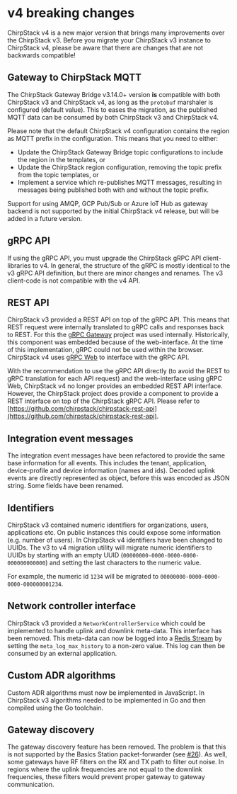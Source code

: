 # v4 breaking changes

ChirpStack v4 is a new major version that brings many improvements over the
ChirpStack v3. Before you migrate your ChirpStack v3 instance to ChirpStack
v4, please be aware that there are changes that are not backwards compatible!

## Gateway to ChirpStack MQTT

The ChirpStack Gateway Bridge v3.14.0+ version **is** compatible with both
ChirpStack v3 and ChirpStack v4, as long as the `protobuf` marshaler is
configured (default value). This to eases the migration, as the published
MQTT data can be consumed by both ChirpStack v3 and ChirpStack v4.

Please note that the default ChirpStack v4 configuration contains the region
as MQTT prefix in the configuration. This means that you need to either:

* Update the ChirpStack Gateway Bridge topic configurations to include the
  region in the templates, or
* Update the ChirpStack region configuration, removing the topic prefix from
  the topic templates, or
* Implement a service which re-publishes MQTT messages, resulting in messages
  being published both with and without the topic prefix.

Support for using AMQP, GCP Pub/Sub or Azure IoT Hub as gateway backend is not
supported by the initial ChirpStack v4 release, but will be added in a future
version.

## gRPC API

If using the gRPC API, you must upgrade the ChirpStack gRPC API client-libraries
to v4. In general, the structure of the gRPC is mostly identical to the v3 gRPC
API definition, but there are minor changes and renames. The v3 client-code is
not compatible with the v4 API.

## REST API

ChirpStack v3 provided a REST API on top of the gRPC API. This means that REST
request were internally translated to gRPC calls and responses back to REST.
For this the [gRPC Gateway](https://github.com/grpc-ecosystem/grpc-gateway)
project was used internally. Historically, this component was embedded because
of the web-interface. At the time of this implementation, gRPC could not be used
within the browser. ChirpStack v4 uses [gRPC Web](https://github.com/grpc/grpc-web)
to interface with the gRPC API.

With the recommendation to use the gRPC API directly (to avoid the REST to gRPC
translation for each API request) and the web-interface using gRPC Web,
ChirpStack v4 no longer provides an embedded REST API interface. However, the
ChirpStack project does provide a component to provide a REST interface on top
of the ChirpStack gRPC API. Please refer to
[https://github.com/chirpstack/chirpstack-rest-api](https://github.com/chirpstack/chirpstack-rest-api).

## Integration event messages

The integration event messages have been refactored to provide the same base
information for all events. This includes the tenant, application, device-profile
and device information (names and ids). Decoded uplink events are directly
represented as object, before this was encoded as JSON string. Some fields
have been renamed.

## Identifiers

ChirpStack v3 contained numeric identifiers for organizations, users,
applications etc. On public instances this could expose some information (e.g. number of users).
In ChirpStack v4 identifiers have been changed to UUIDs. The v3 to v4 migration
utility will migrate numeric identifiers to UUIDs by starting with an empty
UUID (`00000000-0000-0000-0000-000000000000`) and setting the last characters
to the numeric value.

For example, the numeric id `1234` will be migrated to 
`00000000-0000-0000-0000-000000001234`.

## Network controller interface

ChirpStack v3 provided a `NetworkControllerService` which could be implemented
to handle uplink and downlink meta-data. This interface has been removed. This
meta-data can now be logged into a [Redis Stream](https://redis.io/docs/manual/data-types/streams/)
by setting the `meta_log_max_history` to a non-zero value. This log can then be
consumed by an external application.

## Custom ADR algorithms

Custom ADR algorithms must now be implemented in JavaScript. In ChirpStack v3
algorithms needed to be implemented in Go and then compiled using the Go
toolchain.

## Gateway discovery

The gateway discovery feature has been removed. The problem is that this is not
supported by the Basics Station packet-forwarder (see [#26](https://github.com/lorabasics/basicstation/issues/26)).
As well, some gateways have RF filters on the RX and TX path to filter out noise.
In regions where the uplink frequencies are not equal to the downlink frequencies,
these filters would prevent proper gateway to gateway communication.
